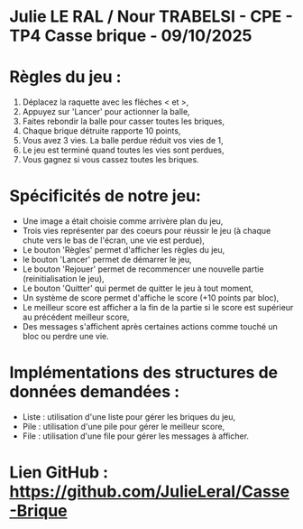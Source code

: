 # Julie LE RAL / Nour TRABELSI - CPE - TP4 Casse brique - 09/10/2025

# Règles du jeu : 
1. Déplacez la raquette avec les flèches < et >,
2. Appuyez sur 'Lancer' pour actionner la balle,
3. Faites rebondir la balle pour casser toutes les briques,
4. Chaque brique détruite rapporte 10 points,
5. Vous avez 3 vies. La balle perdue réduit vos vies de 1,
6. Le jeu est terminé quand toutes les vies sont perdues,
7. Vous gagnez si vous cassez toutes les briques.

# Spécificités de notre jeu: 
- Une image a était choisie comme arrivère plan du jeu, 
- Trois vies représenter par des coeurs pour réussir le jeu (à chaque chute vers le bas de l'écran, une vie est perdue),
- Le bouton 'Règles' permet d'afficher les règles du jeu,
- le bouton 'Lancer' permet de démarrer le jeu,
- Le bouton 'Rejouer' permet de recommencer une nouvelle partie (reinitialisation le jeu),
- Le bouton 'Quitter' qui permet de quitter le jeu à tout moment,
- Un système de score permet d'affiche le score (+10 points par bloc),
- Le meilleur score est afficher a la fin de la partie si le score est supérieur au précédent meilleur score,
- Des messages s'affichent après certaines actions comme touché un bloc ou perdre une vie.

# Implémentations des structures de données demandées : 
- Liste : utilisation d'une liste pour gérer les briques du jeu,
- Pile : utilisation d'une pile pour gérer le meilleur score,
- File : utilisation d'une file pour gérer les messages à afficher.

# Lien GitHub : https://github.com/JulieLeral/Casse-Brique